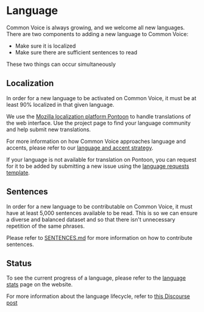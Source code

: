# Language

Common Voice is always growing, and we welcome all new languages. There are two components to adding a new language to Common Voice:

- Make sure it is localized
- Make sure there are sufficient sentences to read

These two things can occur simultaneously

## Localization

In order for a new language to be activated on Common Voice, it must be at least 90% localized in that given language.

We use the [Mozilla localization platform Pontoon](https://pontoon.mozilla.org/projects/common-voice/) to handle translations of the web interface. Use the project page to find your language community and help submit new translations.

For more information on how Common Voice approaches language and accents, please refer to our [language and accent strategy](https://discourse.mozilla.org/t/common-voice-languages-and-accent-strategy-v5/56555).

If your language is not available for translation on Pontoon, you can request for it to be added by submitting a new issue using the [language requests template](https://github.com/mozilla/common-voice/issues/new?assignees=&labels=&template=language_request.md&title=).

## Sentences

In order for a new language to be contributable on Common Voice, it must have at least 5,000 sentences available to be read. This is so we can ensure a diverse and balanced dataset and so that there isn't unnecessary repetition of the same phrases.

Please refer to [SENTENCES.md](./SENTENCES.md) for more information on how to contribute sentences.

## Status

To see the current progress of a language, please refer to the [language stats](https://commonvoice.mozilla.org/en/languages) page on the website.

For more information about the language lifecycle, refer to [this Discourse post](https://discourse.mozilla.org/t/readme-how-to-see-my-language-on-common-voice/31530/1)
